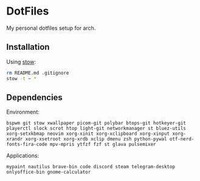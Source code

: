 # DotFiles

My personal dotfiles setup for arch.

## Installation

Using [stow](https://www.gnu.org/software/stow/):
```sh
rm README.md .gitignore
stow -t ~ *
```

## Dependencies

Environment:
```
bspwm git stow xwallpaper picom-git polybar btops-git hotkeyer-git playerctl slock scrot htop light-git networkmanager st bluez-utils xorg-setxkbmap neovim xorg-xinit xorg-xclipboard xorg-xinput xorg-xrandr xorg-xsetroot xorg-xrdb xclip dmenu zsh python-pywal otf-nerd-fonts-fira-code mpv-mpris ytfzf fzf st glava pulsemixer
```

Applications:
```
mypaint nautilus brave-bin code discord steam telegram-desktop onlyoffice-bin gnome-calculator
```
